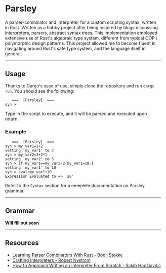 # Parsley

A parser-combinator and interpreter for a custom scripting syntax, written in Rust.
Written as a hobby project after being inspired by blogs discussing interpreters, parsers, abstract syntax trees.
This implementation employed extensive use of Rust's algebraic type system, different from typical OOP / polymorphic design patterns.
This project allowed me to become fluent in navigating around Rust's safe type system, and the language itself in general.

---
## Usage
Thanks to Cargo's ease of use, simply clone the repository and run `cargo run`.
You should see the following:
```
   ===  [Parsley]  ===
syn > 
```
Type in the script to execute, and it will be parsed and executed upon return.

### Example
```
   ===  [Parsley]  ===
syn > my_var1=1+2
setting 'my_var1' to 3
syn > my_var2=3+2*1
setting 'my_var2' to 5
syn > if:my_var1==my_var2-2{my_var1=10;}
setting 'my_var1' to 10
syn > eval:my_var1+10
Expression Evaluated to => '20'
```
Refer to the `Syntax` section for a ~~complete~~ documentation on Parsley grammar.

---
## Grammar
__Will fill out soon__ 

---

## Resources
- [Learning Parser Combinators With Rust - Bodil Stokke](https://bodil.lol/parser-combinators/)
- [Crafting Interpreters - Robert Nystrom](https://craftinginterpreters.com/)
- [How to Approach Writing an Interpreter From Scratch - Sakib Hadžiavdić](https://www.toptal.com/scala/writing-an-interpreter)

